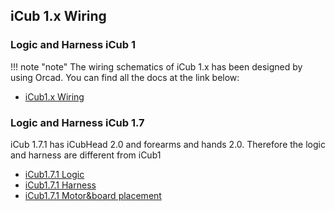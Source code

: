 ## iCub 1.x Wiring 

### Logic and Harness iCub 1


!!! note "note"
    The wiring schematics of iCub 1.x has been designed by using Orcad. You can find all the docs at the link below:

- [iCub1.x Wiring ](https://github.com/icub-tech-iit/electronics-public/tree/master/projects/robots/iCub1/iCubWiring_Ver.1.3.0)

### Logic and Harness iCub 1.7

iCub 1.7.1 has iCubHead 2.0 and forearms and hands 2.0. Therefore the logic and harness are different from iCub1

- [iCub1.7.1 Logic](https://github.com/icub-tech-iit/electronics-public/blob/master/projects/robots/iCub1/iCub%201.7.1/iCub%201.7.1_upperbody_logic.pdf)
- [iCub1.7.1 Harness](https://github.com/icub-tech-iit/electronics-public/blob/master/projects/robots/iCub1/iCub%201.7.1/iCub%201.7.1_upperbody_harness.pdf)
- [iCub1.7.1 Motor&board placement](https://github.com/icub-tech-iit/electronics-public/blob/master/projects/robots/iCub1/iCub%201.7.1/Motor%26Board%20Placement.pdf)
